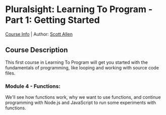# Pluralsight: Learning To Program - Part 1: Getting Started
[Course Info](https://www.pluralsight.com/courses/learning-programming-javascript) | Author: [Scott Allen](https://www.pluralsight.com/authors/scott-allen)

## Course Description
This first course in Learning To Program will get you started with the fundamentals of programming, like looping and working with source code files.

### Module 4 - Functions: 
We'll see how functions work, why we want to use functions, and continue programming with Node.js and JavaScript to run some experiments with functions.